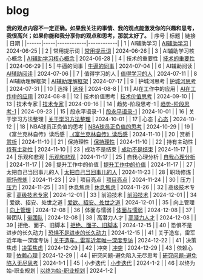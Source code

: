# blog

**我的观点内容不一定正确。如果我关注的事情、我的观点能激发你的兴趣和思考，我很高兴；如果你能和我分享你的观点和思考，那就太好了。**
| 序号 | 标题 | 链接   | 日期       |
|------|-----|------------|------------|
| 1 | AI辅助学习 | [AI辅助学习](https://github.com/yangshipo/blog/blob/master/%E9%9A%8F%E6%84%9F/AI%E8%BE%85%E5%8A%A9%E5%AD%A6%E4%B9%A0.md) | 2024-06-25 |
| 2 | 常用提示词 | [常用提示词](https://github.com/yangshipo/blog/blob/master/%E9%9A%8F%E6%84%9F/%E5%B8%B8%E7%94%A8%E6%8F%90%E7%A4%BA%E8%AF%8D.md) | 2024-06-26 |
| 3 | AI辅助学习核心概念 | [AI辅助学习核心概念](https://github.com/yangshipo/blog/blob/master/%E9%9A%8F%E6%84%9F/AI%E8%BE%85%E5%8A%A9%E5%AD%A6%E4%B9%A0%E6%A0%B8%E5%BF%83%E6%A6%82%E5%BF%B5.md) | 2024-06-28 |
| 4 | 技术的重要性 | [技术的重要性](https://github.com/yangshipo/blog/blob/master/%E9%9A%8F%E6%84%9F/%E6%8A%80%E6%9C%AF%E7%9A%84%E9%87%8D%E8%A6%81%E6%80%A7.md) | 2024-06-29 |
| 5 | 牛逼的同事 | [牛逼的同事](https://github.com/yangshipo/blog/blob/master/%E9%9A%8F%E6%84%9F/%E7%89%9B%E9%80%BC%E7%9A%84%E5%90%8C%E4%BA%8B.md) | 2024-07-04 |
| 6 | AI辅助阅读 | [AI辅助阅读](https://github.com/yangshipo/blog/blob/master/%E9%9A%8F%E6%84%9F/AI%E8%BE%85%E5%8A%A9%E9%98%85%E8%AF%BB.md) | 2024-07-06 |
| 7 | 值得学习的人 | [值得学习的人](https://github.com/yangshipo/blog/blob/master/%E9%9A%8F%E6%84%9F/%E5%80%BC%E5%BE%97%E5%AD%A6%E4%B9%A0%E7%9A%84%E4%BA%BA.md) | 2024-07-11 |
| 8 | AI辅助理解框架 | [AI辅助理解框架](https://github.com/yangshipo/blog/blob/master/%E9%9A%8F%E6%84%9F/AI%E8%BE%85%E5%8A%A9%E7%90%86%E8%A7%A3%E6%A1%86%E6%9E%B6.md) | 2024-07-17 |
| 9 | 护城河思考 | [护城河思考](https://github.com/yangshipo/blog/blob/master/%E9%9A%8F%E6%84%9F/%E6%8A%A4%E5%9F%8E%E6%B2%B3%E6%80%9D%E8%80%83.md) | 2024-07-31 |
| 10 | 选择 | [选择](https://github.com/yangshipo/blog/blob/master/%E9%9A%8F%E6%84%9F/%E9%80%89%E6%8B%A9.md) | 2024-08-8 |
| 11 | AI在工作中的应用 | [AI在工作中的应用](https://github.com/yangshipo/blog/blob/master/%E9%9A%8F%E6%84%9F/AI%E5%9C%A8%E5%B7%A5%E4%BD%9C%E4%B8%AD%E7%9A%84%E5%BA%94%E7%94%A8.md) | 2024-08-8 |
| 12 | 技术价值思考 | [技术价值思考](https://github.com/yangshipo/blog/blob/master/%E9%9A%8F%E6%84%9F/%E6%8A%80%E6%9C%AF%E4%BB%B7%E5%80%BC%E6%80%9D%E8%80%83.md) | 2024-09-10 |
| 13 | 技术专家 | [技术专家](https://github.com/yangshipo/blog/blob/master/%E9%9A%8F%E6%84%9F/%E6%8A%80%E6%9C%AF%E4%B8%93%E5%AE%B6.md) | 2024-09-16 |
| 14 | 趋势-阶段思考-1 | [趋势-阶段思考-1](https://github.com/yangshipo/blog/blob/master/%E9%9A%8F%E6%84%9F/%E8%B6%8B%E5%8A%BF-%E9%98%B6%E6%AE%B5%E6%80%9D%E8%80%83-1.md) | 2024-09-23 |
| 15 | 段永平语录-1 | [段永平语录-1](https://github.com/yangshipo/blog/blob/master/%E9%9A%8F%E6%84%9F/%E6%AE%B5%E6%B0%B8%E5%B9%B3%E8%AF%AD%E5%BD%95-1.md) | 2024-10-01 |
| 16 | 关于学习方法整理 | [关于学习方法整理](https://github.com/yangshipo/blog/blob/master/%E9%9A%8F%E6%84%9F/%E5%85%B3%E4%BA%8E%E5%AD%A6%E4%B9%A0%E6%96%B9%E6%B3%95%E6%95%B4%E7%90%86.md) | 2024-10-01 |
| 17 | 心态 | [心态](https://github.com/yangshipo/blog/blob/master/%E9%9A%8F%E6%84%9F/%E5%BF%83%E6%80%81.md) | 2024-10-12 |
| 18 | NBA球员正负值的思考 | [NBA球员正负值的思考](https://github.com/yangshipo/blog/blob/master/%E9%9A%8F%E6%84%9F/NBA%E7%90%83%E5%91%98%E6%AD%A3%E8%B4%9F%E5%80%BC%E7%9A%84%E6%80%9D%E8%80%83.md) | 2024-10-29 |
| 19 | 《富兰克林自传》读后感 | [《富兰克林自传》读后感](https://github.com/yangshipo/blog/blob/master/%E3%80%8A%E5%AF%8C%E5%85%B0%E5%85%8B%E6%9E%97%E3%80%8B%E8%AF%BB%E5%90%8E%E6%84%9F-part1.md) | 2024-11-10 |
| 20 | 赏析 | [赏析](https://github.com/yangshipo/blog/blob/master/%E9%9A%8F%E6%84%9F/%E8%B5%8F%E6%9E%90.md) | 2024-11-10 |
| 21 | 保持理性 | [保持理性](https://github.com/yangshipo/blog/blob/master/%E9%9A%8F%E6%84%9F/%E4%BF%9D%E6%8C%81%E7%90%86%E6%80%A7.md) | 2024-11-10 |
| 22 | 持有主动性 | [持有主动性](https://github.com/yangshipo/blog/blob/master/%E9%9A%8F%E6%84%9F/%E6%8C%81%E6%9C%89%E4%B8%BB%E5%8A%A8%E6%80%A7.md) | 2024-11-10 |
| 23 | 成功不是结束 | [成功不是结束](https://github.com/yangshipo/blog/blob/master/%E9%9A%8F%E6%84%9F/SuccessIsNotEnd.md) | 2024-11-17 |
| 24 | 乐观和悲观 | [乐观和悲观](https://github.com/yangshipo/blog/blob/master/%E9%9A%8F%E6%84%9F/%E4%B9%90%E8%A7%82%E5%92%8C%E6%82%B2%E8%A7%82.md) | 2024-11-17 |
| 25 | 自我心理分析 | [自我心理分析](https://github.com/yangshipo/blog/blob/master/%E9%9A%8F%E6%84%9F/%E8%87%AA%E6%88%91%E5%BF%83%E7%90%86%E5%88%86%E6%9E%90.md) | 2024-11-17 |
| 26 | 提升工作中的价值 | [提升工作中的价值](https://github.com/yangshipo/blog/blob/master/%E9%9A%8F%E6%84%9F/%E6%8F%90%E5%8D%87%E5%B7%A5%E4%BD%9C%E4%B8%AD%E7%9A%84%E4%BB%B7%E5%80%BC.md) | 2024-11-17 |
| 27 | 太把自己当回事儿的人 | [太把自己当回事儿的人](https://github.com/yangshipo/blog/blob/master/%E9%9A%8F%E6%84%9F/%E5%A4%AA%E6%8A%8A%E8%87%AA%E5%B7%B1%E5%BD%93%E5%9B%9E%E4%BA%8B%E5%84%BF%E7%9A%84%E4%BA%BA.md) | 2024-11-23 |
| 28 | 职场修炼 | [职场修炼](https://github.com/yangshipo/blog/blob/master/%E9%9A%8F%E6%84%9F/%E8%81%8C%E5%9C%BA%E4%BF%AE%E7%82%BC.md) | 2024-11-23 |
| 29 | 项目亮点 | [项目亮点](https://github.com/yangshipo/blog/blob/master/%E9%9A%8F%E6%84%9F/%E9%A1%B9%E7%9B%AE%E4%BA%AE%E7%82%B9.md) | 2024-11-24 |
| 30 | 压力 | [压力](https://github.com/yangshipo/blog/blob/master/%E9%9A%8F%E6%84%9F/%E5%8E%8B%E5%8A%9B.md) | 2024-11-25 |
| 31 | 休息焦虑 | [休息焦虑](https://github.com/yangshipo/blog/blob/master/%E9%9A%8F%E6%84%9F/%E4%BC%91%E6%81%AF%E7%84%A6%E8%99%91.md) | 2024-11-26 |
| 32 | 高级技术专家 | [高级技术专家](https://github.com/yangshipo/blog/blob/master/%E9%9A%8F%E6%84%9F/%E9%AB%98%E7%BA%A7%E6%8A%80%E6%9C%AF%E4%B8%93%E5%AE%B6.md) | 2024-12-01 |
| 33 | 前沿技术 | [前沿技术](https://github.com/yangshipo/blog/blob/master/%E9%9A%8F%E6%84%9F/%E5%89%8D%E6%B2%BF%E6%8A%80%E6%9C%AF.md) | 2024-12-01 |
| 34 | 爱欲、招安、处世之道 | [爱欲、招安、处世之道](https://github.com/yangshipo/blog/blob/master/%E9%9A%8F%E6%84%9F/%E7%88%B1%E6%AC%B2%E3%80%81%E6%8B%9B%E5%AE%89%E3%80%81%E5%A4%84%E4%B8%96%E4%B9%8B%E9%81%93.md) | 2024-12-01 |
| 35 | 向上管理 | [向上管理](https://github.com/yangshipo/blog/blob/master/%E9%9A%8F%E6%84%9F/%E5%90%91%E4%B8%8A%E7%AE%A1%E7%90%86.md) | 2024-12-08 |
| 36 | 体面与懦弱 | [体面与懦弱](https://github.com/yangshipo/blog/blob/master/%E9%9A%8F%E6%84%9F/%E4%BD%93%E9%9D%A2%E4%B8%8E%E6%87%A6%E5%BC%B1.md) | 2024-12-08 |
| 37 | 带团队 | [带团队](https://github.com/yangshipo/blog/blob/master/%E9%9A%8F%E6%84%9F/%E5%B8%A6%E5%9B%A2%E9%98%9F.md) | 2024-12-08 |
| 38 | 高潜力人才 | [高潜力人才](https://github.com/yangshipo/blog/blob/master/%E9%9A%8F%E6%84%9F/%E9%AB%98%E6%BD%9C%E5%8A%9B%E4%BA%BA%E6%89%8D.md) | 2024-12-08 |
| 39 | 拒绝、面子、旧脚本 | [拒绝、面子、旧脚本](https://github.com/yangshipo/blog/blob/master/%E6%8B%92%E7%BB%9D%E3%80%81%E9%9D%A2%E5%AD%90%E3%80%81%E6%97%A7%E8%84%9A%E6%9C%AC.md) | 2024-12-15 |
| 40 | 恐惧不是进步的长久动力 | [恐惧不是进步的长久动力](https://github.com/yangshipo/blog/blob/master/%E9%9A%8F%E6%84%9F/%E6%81%90%E6%83%A7%E4%B8%8D%E6%98%AF%E8%BF%9B%E6%AD%A5%E7%9A%84%E9%95%BF%E4%B9%85%E5%8A%A8%E5%8A%9B.md) | 2024-12-15 |
| 41 | 关于造车，雷军近年唯一深度专访 | [关于造车，雷军近年唯一深度专访](https://github.com/yangshipo/blog/blob/master/%E9%9A%8F%E6%84%9F/%E5%85%B3%E4%BA%8E%E9%80%A0%E8%BD%A6%EF%BC%8C%E9%9B%B7%E5%86%9B%E8%BF%91%E5%B9%B4%E5%94%AF%E4%B8%80%E6%B7%B1%E5%BA%A6%E4%B8%93%E8%AE%BF.md) | 2024-12-22 |
| 41 | 决策焦虑 | [决策焦虑](https://github.com/yangshipo/blog/blob/master/%E9%9A%8F%E6%84%9F/%E5%86%B3%E7%AD%96%E7%84%A6%E8%99%91.md) | 2024-12-29 |
| 42 | 冲突 | [冲突](https://github.com/yangshipo/blog/blob/master/%E9%9A%8F%E6%84%9F/%E5%86%B2%E7%AA%81.md) | 2024-12-29 |
| 43 | 依赖心理 | [依赖心理]() | 2024-12-29 |
| 44 | 研究问题-避免陷入无尽思考 | [研究问题-避免陷入无尽思考](https://github.com/yangshipo/blog/blob/master/%E9%9A%8F%E6%84%9F/%E7%A0%94%E7%A9%B6%E9%97%AE%E9%A2%98/%E7%A0%94%E7%A9%B6%E9%97%AE%E9%A2%98%E7%A0%94%E7%A9%B6%E9%97%AE%E9%A2%98-%E9%81%BF%E5%85%8D%E9%99%B7%E5%85%A5%E6%97%A0%E5%B0%BD%E6%80%9D%E8%80%83.md) | 2024-1-1 |
| 45 | 小步迭代 | [小步迭代](https://github.com/yangshipo/blog/blob/master/%E9%9A%8F%E6%84%9F/%E5%B0%8F%E6%AD%A5%E8%BF%AD%E4%BB%A3.md) | 2024-1-2 |
| 46 | 以终为始-职业规划 | [以终为始-职业规划](https://github.com/yangshipo/blog/blob/master/%E9%9A%8F%E6%84%9F/%E4%BB%A5%E7%BB%88%E4%B8%BA%E5%A7%8B-%E8%81%8C%E4%B8%9A%E8%A7%84%E5%88%92.md) | 2024-1-2 |

